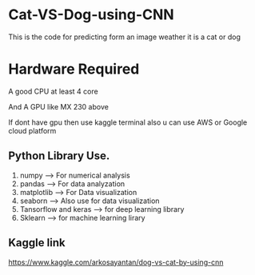 # Cat-VS-Dog-using-CNN
This is the code for predicting form an image weather it is a cat or dog 

# Hardware Required
A good CPU at least 4 core

And A GPU like MX 230 above 

If dont have gpu then use kaggle terminal also u can use AWS or Google cloud platform 
## Python Library Use.

1. numpy --> For numerical analysis 
1. pandas --> For data analyzation 
1. matplotlib --> For Data visualization  
2. seaborn --> Also use for data visualization 
3. Tansorflow and keras --> for deep learning library 
4. Sklearn --> for machine learning lirary 

## Kaggle link 

https://www.kaggle.com/arkosayantan/dog-vs-cat-by-using-cnn


